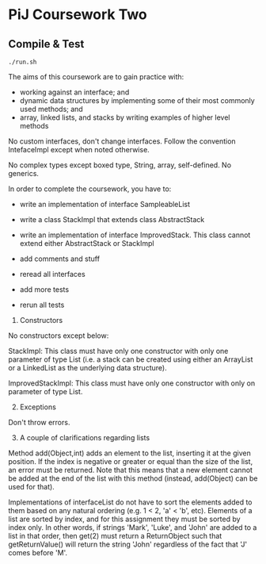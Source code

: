 # PiJ Coursework Two

## Compile & Test

```
./run.sh
```

The aims of this coursework are to gain practice with:
- working against an interface; and
- dynamic data structures by implementing some of their most commonly used methods; and
- array, linked lists, and stacks by writing examples of higher level methods

No custom interfaces, don't change interfaces. Follow the convention IntefaceImpl except when noted otherwise.

No complex types except boxed type, String, array, self-defined. No generics.

In order to complete the coursework, you have to:

- write an implementation of interface SampleableList

- write a class StackImpl that extends class AbstractStack
- write an implementation of interface ImprovedStack. This class cannot extend either AbstractStack or StackImpl

- add comments and stuff
- reread all interfaces
- add more tests
- rerun all tests

1. Constructors

No constructors except below:

StackImpl: This class must have only one constructor with only one parameter of type List (i.e. a stack can be created using either an ArrayList or a LinkedList as the underlying data structure).

ImprovedStackImpl: This class must have only one constructor with only on parameter of type List.

2. Exceptions

Don't throw errors.

3. A couple of clarifications regarding lists

Method add(Object,int) adds an element to the list, inserting it at the given position. If the index is negative or greater or equal than the size of the list, an error must be returned. Note that this means that a new element cannot be added at the end of the list with this method (instead, add(Object) can be used for that).

Implementations of interfaceList do not have to sort the elements added to them based on any natural ordering (e.g. 1 < 2, 'a' < 'b', etc). Elements of a list are sorted by index, and for this assignment they must be sorted by index only. In other words, if strings 'Mark', 'Luke', and 'John' are added to a list in that order, then get(2) must return a ReturnObject such that getReturnValue() will return the string 'John' regardless of the fact that 'J' comes before 'M'.